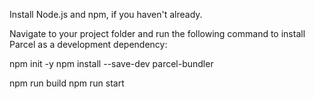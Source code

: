 Install Node.js and npm, if you haven't already.

Navigate to your project folder and run the following command to install Parcel as a development dependency:

npm init -y
npm install --save-dev parcel-bundler

npm run build
npm run start
